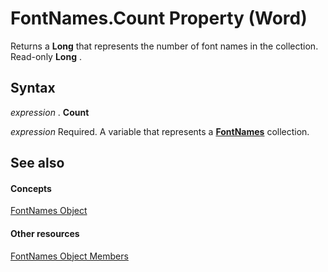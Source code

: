 
# FontNames.Count Property (Word)

Returns a  **Long** that represents the number of font names in the collection. Read-only **Long** .


## Syntax

 _expression_ . **Count**

 _expression_ Required. A variable that represents a **[FontNames](d3a9a52f-b441-ac63-3e12-25dbf1022f38.md)** collection.


## See also


#### Concepts


[FontNames Object](d3a9a52f-b441-ac63-3e12-25dbf1022f38.md)
#### Other resources


[FontNames Object Members](ce7a2155-3158-04e8-ea9e-00787036ce85.md)
